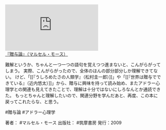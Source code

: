 [![](https://gyazo.com/4ea3a0726145aa2c06d70e2058371736.img)](https://amzn.to/3ER0oZ7)
[『贈与論』（マルセル・モース）](https://amzn.to/3ER0oZ7)

難解というか、ちゃんと一つ一つの語句を覚えつつ進まないと、こんがらがってしまう。
実際、こんがらがったので、全体のほんの部分部分しか理解できてない。
けど、「[[『うしろめたさの人類学』（松村圭一郎）]]」や「[[『世界は贈与でできている』（近内悠太）]]」から、贈与に興味を持って読み始め、またアドラー心理学との関連も見えてきたことで、理解は十分ではないにしろなんとか通読できた。
もっとちゃんと理解したいので、関連分野を学んだあと、再度、この本に戻ってこれたらな、と思う。

#贈与論 #アドラー心理学 

著者： #マルセル・モース
出版社： #筑摩書房
発行：2009